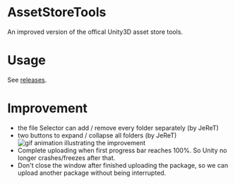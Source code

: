 # AssetStoreTools
An improved version of the offical Unity3D asset store tools.

# Usage

See [releases](https://github.com/zwcloud/AssetStoreTools/releases).

# Improvement

* the file Selector can add / remove every folder separately (by JeReT)
* two buttons to expand / collapse all folders (by JeReT)
    ![gif animation illustrating the improvement](Doc/Img/improvement.gif)
* Complete uploading when first progress bar reaches 100%. So Unity no longer crashes/freezes after that.
* Don't close the window after finished uploading the package, so we can upload another package without being interrupted.
